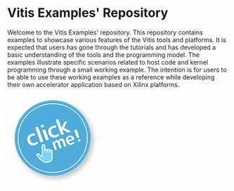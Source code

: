 Vitis Examples' Repository
===========================

Welcome to the Vitis Examples' repository. This repository contains examples to showcase various features of the Vitis tools and platforms. It is expected that users has gone through the tutorials and has developed a basic understanding of the tools and the programming model. The examples illustrate specific scenarios related to host code and kernel programming  through a small working example. The intention is for users to be able to use these working examples as a reference while developing their own accelerator application based on Xilinx platforms. 

<a href="https://pages.gitenterprise.xilinx.com/rsarkari/ScoutExamples/"><img src="./click_me.png" /></a>

